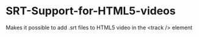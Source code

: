 # SRT-Support-for-HTML5-videos
Makes it possible to add .srt files to  HTML5 video in the &lt;track /> element

